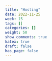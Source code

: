 ```yaml
---
title: "Hosting"
date: 2022-11-25
week: 15
tags: []
categories: []
weight: 50
show_comments: true
katex: true
draft: false
has_page: false
---
```


<!--more-->
